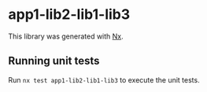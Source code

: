 # app1-lib2-lib1-lib3

This library was generated with [Nx](https://nx.dev).

## Running unit tests

Run `nx test app1-lib2-lib1-lib3` to execute the unit tests.
